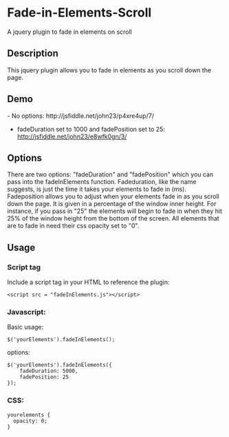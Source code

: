 # Fade-in-Elements-Scroll
A jquery plugin to fade in elements on scroll

<h2>Description</h2>

This jquery plugin allows you to fade in elements as you scroll down the page. 

<h2>Demo</h2>
- No options:
http://jsfiddle.net/john23/p4xre4up/7/

- fadeDuration set to 1000 and fadePosition set to 25:
http://jsfiddle.net/john23/e8wfk0gn/3/

<h2>Options</h2>

There are two options: "fadeDuration" and "fadePosition" which you can pass into the fadeInElements function.  Fadeduration, like the name suggests, is just the time it takes your elements to fade in (ms).  Fadeposition allows you to adjust when your elements fade in as you scroll down the page.  It is given in a percentage of the window inner height.  For instance, if you pass in "25" the elements will begin to fade in when they hit 25% of the window height from the bottom of the screen.  All elements that are to fade in need their css opacity set to "0". 

<h2>Usage</h2>

<h3>Script tag</h3>
Include a script tag in your HTML to reference the plugin:

```
<script src = "fadeInElements.js"></script>

```


<h3> Javascript: </h3>

Basic usage:

```
$('yourElements').fadeInElements();

```
options:

```
$('yourElements').fadeInElements({
	fadeDuration: 5000,
 	fadePosition: 25
});

```

<h3> CSS: </h3>

```
yourelements {
  opacity: 0;
}

```





